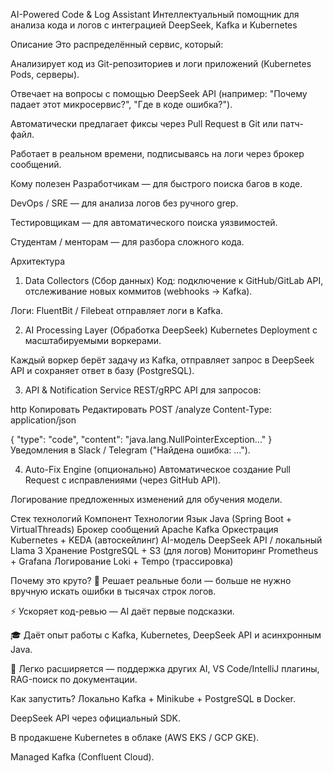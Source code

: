 AI-Powered Code & Log Assistant
Интеллектуальный помощник для анализа кода и логов с интеграцией DeepSeek, Kafka и Kubernetes

Описание
Это распределённый сервис, который:

Анализирует код из Git-репозиториев и логи приложений (Kubernetes Pods, серверы).

Отвечает на вопросы с помощью DeepSeek API (например: "Почему падает этот микросервис?", "Где в коде ошибка?").

Автоматически предлагает фиксы через Pull Request в Git или патч-файл.

Работает в реальном времени, подписываясь на логи через брокер сообщений.

Кому полезен
Разработчикам — для быстрого поиска багов в коде.

DevOps / SRE — для анализа логов без ручного grep.

Тестировщикам — для автоматического поиска уязвимостей.

Студентам / менторам — для разбора сложного кода.

Архитектура
1. Data Collectors (Сбор данных)
   Код: подключение к GitHub/GitLab API, отслеживание новых коммитов (webhooks → Kafka).

Логи: FluentBit / Filebeat отправляет логи в Kafka.

2. AI Processing Layer (Обработка DeepSeek)
   Kubernetes Deployment с масштабируемыми воркерами.

Каждый воркер берёт задачу из Kafka, отправляет запрос в DeepSeek API и сохраняет ответ в базу (PostgreSQL).

3. API & Notification Service
   REST/gRPC API для запросов:

http
Копировать
Редактировать
POST /analyze
Content-Type: application/json

{
"type": "code",
"content": "java.lang.NullPointerException..."
}
Уведомления в Slack / Telegram ("Найдена ошибка: ...").

4. Auto-Fix Engine (опционально)
   Автоматическое создание Pull Request с исправлениями (через GitHub API).

Логирование предложенных изменений для обучения модели.

Стек технологий
Компонент	Технологии
Язык	Java (Spring Boot + VirtualThreads)
Брокер сообщений	Apache Kafka
Оркестрация	Kubernetes + KEDA (автоскейлинг)
AI-модель	DeepSeek API / локальный Llama 3
Хранение	PostgreSQL + S3 (для логов)
Мониторинг	Prometheus + Grafana
Логирование	Loki + Tempo (трассировка)

Почему это круто?
🚀 Решает реальные боли — больше не нужно вручную искать ошибки в тысячах строк логов.

⚡ Ускоряет код-ревью — AI даёт первые подсказки.

🎓 Даёт опыт работы с Kafka, Kubernetes, DeepSeek API и асинхронным Java.

🔧 Легко расширяется — поддержка других AI, VS Code/IntelliJ плагины, RAG-поиск по документации.

Как запустить?
Локально
Kafka + Minikube + PostgreSQL в Docker.

DeepSeek API через официальный SDK.

В продакшене
Kubernetes в облаке (AWS EKS / GCP GKE).

Managed Kafka (Confluent Cloud).